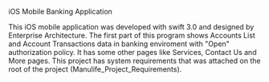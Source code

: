 
iOS Mobile Banking Application 

This iOS mobile application was developed with swift 3.0 and designed by Enterprise Architecture. 
The first part of this program shows Accounts List and Account Transactions data in banking enviroment with "Open"
authorization policy. It has some other pages like Services, Contact Us and More pages.
This project has system requirements that was attached on the root of the project (Manulife_Project_Requirements).

